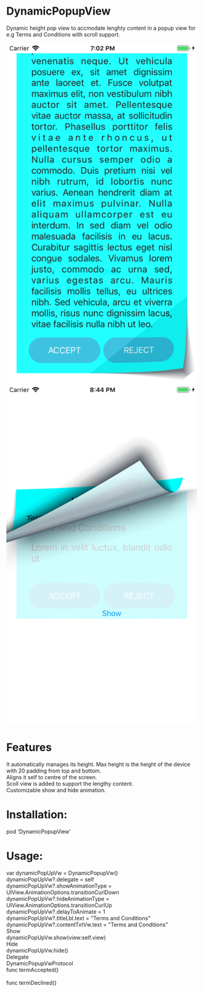 # DynamicPopupView
Dynamic height pop view to accmodate lenghty content in a popup view for e.g Terms and Conditions with scroll support. 

![Alt text](demo.gif?raw=true "Lengthy content")
![Alt text](demo2.gif?raw=true "Less content")

# Features
  It automatically manages its height. Max height is the height of the device with 20 padding from top and bottom. </br>
  Aligns it self to centre of the screen.</br>
  Scoll view is added to support the lengthy content.</br>
  Customizable show and hide animation.</br>

# Installation:  
  pod 'DynamicPopupView'

# Usage:
  var dynamicPopUpVw = DynamicPopupVw()</br>
  dynamicPopUpVw?.delegate = self</br>
  dynamicPopUpVw?.showAnimationType = UIView.AnimationOptions.transitionCurlDown</br>
  dynamicPopUpVw?.hideAnimationType = UIView.AnimationOptions.transitionCurlUp</br>
  dynamicPopUpVw?.delayToAnimate = 1</br>
  dynamicPopUpVw?.titleLbl.text = "Terms and Conditions"</br>
  dynamicPopUpVw?.contentTxtVw.text = "Terms and Conditions"</br>
  Show</br>
  dynamicPopUpVw.show(view:self.view)</br>
  Hide</br>
  dynamicPopUpVw.hide()</br>
  Delegate</br>
  DynamicPopupVwProtocol</br>
  func termAccepted()</br></br>
  func termDeclined()</br>
  
